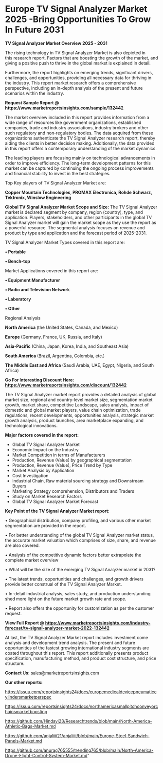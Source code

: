 # Europe TV Signal Analyzer Market 2025 -Bring Opportunities To Grow In Future 2031

<Strong> TV Signal Analyzer Market Overview 2025 - 2031</strong>

The rising technology in TV Signal Analyzer Market is also depicted in this research report. Factors that are boosting the growth of the market, and giving a positive push to thrive in the global market is explained in detail.

Furthermore, the report highlights on emerging trends, significant drivers, challenges, and opportunities, providing all necessary data for thriving in the industry. This report market research offers a comprehensive perspective, including an in-depth analysis of the present and future scenarios within the industry.

<strong>Request Sample Report @ <a href=https://www.marketreportsinsights.com/sample/132442>https://www.marketreportsinsights.com/sample/132442</a></strong>

The market overview included in this report provides information from a wide range of resources like government organizations, established companies, trade and industry associations, industry brokers and other such regulatory and non-regulatory bodies. The data acquired from these organizations authenticate the TV Signal Analyzer research report, thereby aiding the clients in better decision making. Additionally, the data provided in this report offers a contemporary understanding of the market dynamics.

The leading players are focusing mainly on technological advancements in order to improve efficiency. The long-term development patterns for this market can be captured by continuing the ongoing process improvements and financial stability to invest in the best strategies.

Top Key players of TV Signal Analyzer Market are:

<strong>Copper Mountain Technologies, PROMAX Electronica, Rohde Schwarz, Tektronix, Winslow Engineering</strong>

<strong><b>Global TV Signal Analyzer Market Scope and Size:</b></strong>
The TV Signal Analyzer market is declared segment by company, region (country), type, and application. Players, stakeholders, and other participants in the global TV Signal Analyzer market will gain the market scope as they use the report as a powerful resource. The segmental analysis focuses on revenue and product by type and application and the forecast period of 2025-2031.

TV Signal Analyzer Market Types covered in this report are:

<strong>• Portable

• Bench-top</strong>

Market Applications covered in this report are:

<strong>• Equipment Manufacturer

• Radio and Television Network

• Laboratory

• Other</strong> 

Regional Analysis

<strong>North America</strong> (the United States, Canada, and Mexico)

<strong>Europe</strong> (Germany, France, UK, Russia, and Italy)

<strong>Asia-Pacific</strong> (China, Japan, Korea, India, and Southeast Asia)

<strong>South America</strong> (Brazil, Argentina, Colombia, etc.)

<strong>The Middle East and Africa</strong> (Saudi Arabia, UAE, Egypt, Nigeria, and South Africa)

<strong>Go For Interesting Discount Here: <a href=https://www.marketreportsinsights.com/discount/132442>https://www.marketreportsinsights.com/discount/132442</a></strong>

The TV Signal Analyzer market report provides a detailed analysis of global market size, regional and country-level market size, segmentation market growth, market share, competitive Landscape, sales analysis, impact of domestic and global market players, value chain optimization, trade regulations, recent developments, opportunities analysis, strategic market growth analysis, product launches, area marketplace expanding, and technological innovations.

<strong><b>Major factors covered in the report:</b></strong>
<ul>
  <li>Global TV Signal Analyzer Market </li>
  <li>Economic Impact on the Industry</li>
  <li>Market Competition in terms of Manufacturers</li>
  <li>Production, Revenue (Value) by geographical segmentation</li>
  <li>Production, Revenue (Value), Price Trend by Type</li>
  <li>Market Analysis by Application</li>
  <li>Cost Investigation</li>
  <li>Industrial Chain, Raw material sourcing strategy and Downstream Buyers</li>
  <li>Marketing Strategy comprehension, Distributors and Traders</li>
  <li>Study on Market Research Factors</li>
  <li>Global TV Signal Analyzer Market Forecast</li>
</ul>

<strong><b>Key Point of the TV Signal Analyzer Market report:</b></strong>

• Geographical distribution, company profiling, and various other market segmentation are provided in the report.

• For better understanding of the global TV Signal Analyzer market status, the accurate market valuation which comprises of size, share, and revenue are also covered.

• Analysis of the competitive dynamic factors better extrapolate the complete market overview

• What will be the size of the emerging TV Signal Analyzer market in 2031?

• The latest trends, opportunities and challenges, and growth drivers provide better construal of the TV Signal Analyzer Market.

• In-detail industrial analysis, sales study, and production understanding shed more light on the future market growth rate and scope.

• Report also offers the opportunity for customization as per the customer request.

<strong><b>View Full Report @ <a href=https://www.marketreportsinsights.com/industry-forecast/tv-signal-analyzer-market-2022-132442>https://www.marketreportsinsights.com/industry-forecast/tv-signal-analyzer-market-2022-132442</a></b></strong>


At last, the TV Signal Analyzer Market report includes investment come analysis and development trend analysis. The present and future opportunities of the fastest growing international industry segments are coated throughout this report. This report additionally presents product specification, manufacturing method, and product cost structure, and price structure.

<strong>Contact Us:</strong>
sales@marketreportsinsights.com

<strong>Our other reports:</strong>

<a href=https://issuu.com/reportsinsights24/docs/europemedicaldevicepneumaticcylindersmarketperspec>https://issuu.com/reportsinsights24/docs/europemedicaldevicepneumaticcylindersmarketperspec</a>

<a href=https://issuu.com/reportsinsights24/docs/northamericasmallpitchconveyorchainsmarketboosting>https://issuu.com/reportsinsights24/docs/northamericasmallpitchconveyorchainsmarketboosting</a>

<a href=https://github.com/Hindavi23/Researchtrends/blob/main/North-America-Athletic-Bags-Market.md>https://github.com/Hindavi23/Researchtrends/blob/main/North-America-Athletic-Bags-Market.md</a>

<a href=https://github.com/anjaliiii21/anjaliiii/blob/main/Europe-Steel-Sandwich-Panels-Market.md>https://github.com/anjaliiii21/anjaliiii/blob/main/Europe-Steel-Sandwich-Panels-Market.md</a>

<a href=https://github.com/anurag765555/trending765/blob/main/North-America-Drone-Flight-Control-System-Market.md>https://github.com/anurag765555/trending765/blob/main/North-America-Drone-Flight-Control-System-Market.md</a>"
